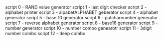 script 0 - RAND value generator
script 1 - last digit checker
script 2 - alphabet printer
script 3 - alpabetALPHABET geberator
script 4 - alphabet generator
script 5 - base 10 generator
script 6 - putcharnumber generator
script 7 - reverse alphabet generator
script 8 - base16 generator
script 9 - number generator
script 10 - number combo genearotr
script 11 - 3digit number combo
script 12 - deep combo
